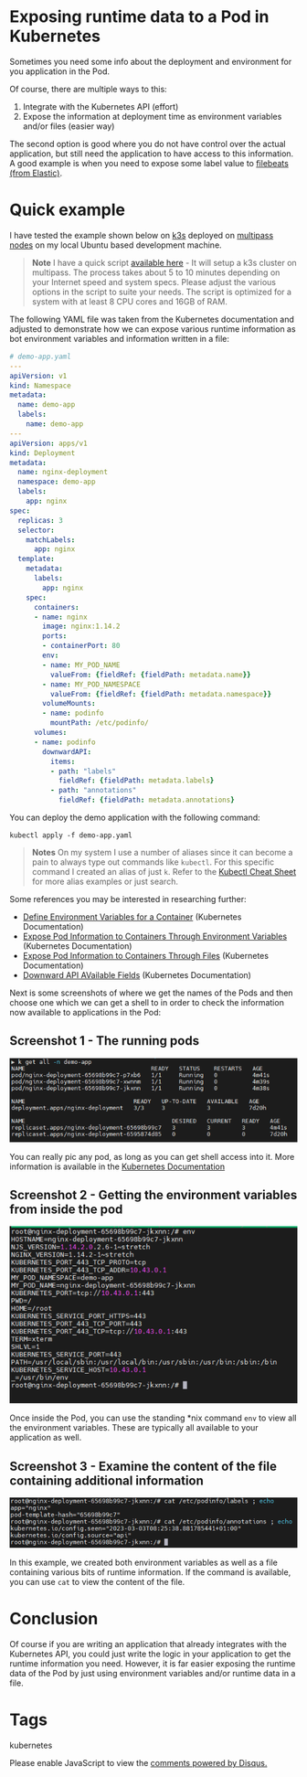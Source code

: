 # Exposing runtime data to a Pod in Kubernetes

Sometimes you need some info about the deployment and environment for you application in the Pod.

Of course, there are multiple ways to this:

1. Integrate with the Kubernetes API (effort)
2. Expose the information at deployment time as environment variables and/or files (easier way)

The second option is good where you do not have control over the actual application, but still need the application to have access to this information. A good example is when you need to expose some label value to [filebeats (from Elastic)](https://www.elastic.co/beats/filebeat).

# Quick example

I have tested the example shown below on [k3s](https://k3s.io/) deployed on [multipass nodes](https://multipass.run/) on my local Ubuntu based development machine.

> **Note**
> I have a quick script [available here](https://gist.github.com/nicc777/0f620c9eb2958f58173224f29b23a2ff) - It will setup a k3s cluster on multipass. The process takes about 5 to 10 minutes depending on your Internet speed and system specs. Please adjust the various options in the script to suite your needs. The script is optimized for a system with at least 8 CPU cores and 16GB of RAM.

The following YAML file was taken from the Kubernetes documentation and adjusted to demonstrate how we can expose various runtime information as bot environment variables and information written in a file:

```yaml
# demo-app.yaml
---
apiVersion: v1
kind: Namespace
metadata:
  name: demo-app
  labels:
    name: demo-app
---
apiVersion: apps/v1
kind: Deployment
metadata:
  name: nginx-deployment
  namespace: demo-app
  labels:
    app: nginx
spec:
  replicas: 3
  selector:
    matchLabels:
      app: nginx
  template:
    metadata:
      labels:
        app: nginx
    spec:
      containers:
      - name: nginx
        image: nginx:1.14.2
        ports:
        - containerPort: 80
        env:
        - name: MY_POD_NAME
          valueFrom: {fieldRef: {fieldPath: metadata.name}}
        - name: MY_POD_NAMESPACE
          valueFrom: {fieldRef: {fieldPath: metadata.namespace}}
        volumeMounts:
        - name: podinfo
          mountPath: /etc/podinfo/
      volumes:
      - name: podinfo
        downwardAPI:
          items:
          - path: "labels"
            fieldRef: {fieldPath: metadata.labels}
          - path: "annotations"
            fieldRef: {fieldPath: metadata.annotations}
```

You can deploy the demo application with the following command:

```shell
kubectl apply -f demo-app.yaml
```

> **Notes**
> On my system I use a number of aliases since it can become a pain to always type out commands like `kubectl`. For this specific command I created an alias of just `k`. Refer to the [Kubectl Cheat Sheet](https://kubernetes.io/docs/reference/kubectl/cheatsheet/) for more alias examples or just search.

Some references you may be interested in researching further:

* [Define Environment Variables for a Container](https://kubernetes.io/docs/tasks/inject-data-application/define-environment-variable-container/) (Kubernetes Documentation)
* [Expose Pod Information to Containers Through Environment Variables](https://kubernetes.io/docs/tasks/inject-data-application/environment-variable-expose-pod-information/) (Kubernetes Documentation)
* [Expose Pod Information to Containers Through Files](https://kubernetes.io/docs/tasks/inject-data-application/downward-api-volume-expose-pod-information/) (Kubernetes Documentation)
* [Downward API AVailable Fields](https://kubernetes.io/docs/concepts/workloads/pods/downward-api/#available-fields) (Kubernetes Documentation)

Next is some screenshots of where we get the names of the Pods and then choose one which we can get a shell to in order to check the information now available to applications in the Pod:

## Screenshot 1 - The running pods

![Screenshot 1](../../images/blog_2023_03_04/01_the_running_pods.png)

You can really pic any pod, as long as you can get shell access into it. More information is available in the [Kubernetes Documentation](https://kubernetes.io/docs/tasks/debug/debug-application/get-shell-running-container/)

## Screenshot 2 - Getting the environment variables from inside the pod

![Screenshot 2](../../images/blog_2023_03_04/02_inside_pod_env.png)

Once inside the Pod, you can use the standing *nix command `env` to view all the environment variables. These are typically all available to your application as well.

## Screenshot 3 - Examine the content of the file containing additional information

![Screenshot 3](../../images/blog_2023_03_04/03_inside_pod_podinfo.png)

In this example, we created both environment variables as well as a file containing various bits of runtime information. If the command is available, you can use `cat` to view the content of the file.

# Conclusion

Of course if you are writing an application that already integrates with the Kubernetes API, you could just write the logic in your application to get the runtime information you need. However, it is far easier exposing the runtime data of the Pod by just using environment variables and/or runtime data in a file.

# Tags

kubernetes

<div id="disqus_thread"></div>
<script>
    /**
    *  RECOMMENDED CONFIGURATION VARIABLES: EDIT AND UNCOMMENT THE SECTION BELOW TO INSERT DYNAMIC VALUES FROM YOUR PLATFORM OR CMS.
    *  LEARN WHY DEFINING THESE VARIABLES IS IMPORTANT: https://disqus.com/admin/universalcode/#configuration-variables    */
    /*
    var disqus_config = function () {
    this.page.url = PAGE_URL;  // Replace PAGE_URL with your page's canonical URL variable
    this.page.identifier = PAGE_IDENTIFIER; // Replace PAGE_IDENTIFIER with your page's unique identifier variable
    };
    */
    (function() { // DON'T EDIT BELOW THIS LINE
    var d = document, s = d.createElement('script');
    s.src = 'https://nicc777.disqus.com/embed.js';
    s.setAttribute('data-timestamp', +new Date());
    (d.head || d.body).appendChild(s);
    })();
</script>
<noscript>Please enable JavaScript to view the <a href="https://disqus.com/?ref_noscript">comments powered by Disqus.</a></noscript>